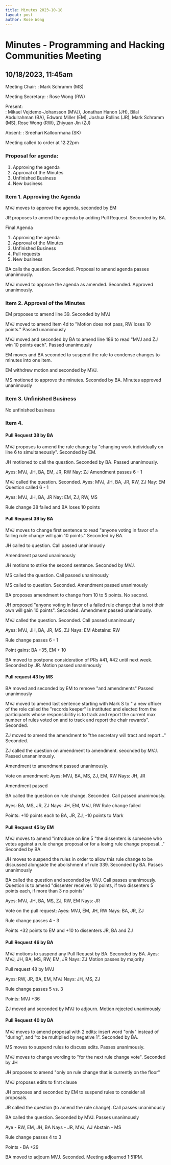 ```yaml
---
title: Minutes 2023-10-18
layout: post
author: Rose Wong
---
```


# Minutes - Programming and Hacking Communities Meeting

## 10/18/2023, 11:45am

Meeting Chair:
: Mark Schramm (MS)

Meeting Secretary: 
: Rose Wong (RW)

Present:  
: Mikael Vejdemo-Johansson (MVJ), Jonathan Hanon (JH), Bilal Abdulrahman (BA), Edward Miller (EM), Joshua Rollins (JR), Mark Schramm (MS), Rose Wong (RW), Zhiyuan Jin (ZJ)

Absent: 
: Sreehari Kalloormana (SK)

Meeting called to order at 12:22pm

### Proposal for agenda:

1. Approving the agenda
2. Approval of the Minutes
3. Unfinished Business
4. New business

### Item 1. Approving the Agenda
MVJ moves to approve the agenda, seconded by EM

JR proposes to amend the agenda by adding Pull Request. Seconded by BA.

Final Agenda
1. Approving the agenda
2. Approval of the Minutes
3. Unfinished Business
4. Pull requests
5. New business

BA calls the question. Seconded. Proposal to amend agenda passes unanimously.

MVJ moved to approve the agenda as amended. Seconded. Approved unanimously.


### Item 2. Approval of the Minutes
EM proposes to amend line 39. Seconded by MVJ  

MVJ moved to amend Item 4d to "Motion does not pass, RW loses 10 points." Passed unanimously

MVJ moved and seconded by BA to amend line 186 to read "MVJ and ZJ win 10 points each". Passed unanimously

EM moves and BA seconded to suspend the rule to condense changes to minutes into one item.

EM withdrew motion and seconded by MVJ.

MS motioned to approve the minutes. Seconded by BA. Minutes approved unanimously

### Item 3. Unfinished Business
No unfinished business

### Item 4.  

#### Pull Request 38 by BA

MVJ proposes to amend the rule change by "changing work individually on line 6 to simultaneously". Seconded by EM.

JH motioned to call the question. Seconded by BA. Passed unanimously.

Ayes: MVJ, JH, BA, EM, JR, RW
Nay: ZJ
Amendment passes 6 - 1

MVJ called the question. Seconded.
Ayes: MVJ, JH, BA, JR, RW, ZJ
Nay: EM
Question called 6 - 1

Ayes: MVJ, JH, BA, JR
Nay: EM, ZJ, RW, MS

Rule change 38 failed and BA loses 10 points

#### Pull Request 39 by BA

MVJ moves to change first sentence to read "anyone voting in favor of a failing rule change will gain 10 points." Seconded by BA.

JH called to question. Call passed unanimously

Amendment passed unanimously

JH motions to strike the second sentence. Seconded by MVJ.

MS called the question. Call passed unanimously

MS called to question. Seconded. Amendment passed unanimously

BA proposes amendment to change from 10 to 5 points. No second.

JH proposed "anyone voting in favor of a failed rule change that is not their own will gain 10 points". Seconded. Amendment passed unanimously.

MVJ called the question. Seconded. Call passed unanimously

Ayes: MVJ, JH, BA, JR, MS, ZJ
Nays: EM
Abstains: RW 

Rule change passes 6 - 1

Point gains: BA +35, EM + 10

BA moved to postpone consideration of PRs #41, #42 until next week. Seconded by JR. Motion passed unanimously

#### Pull request 43 by MS

BA moved and seconded by EM to remove "and amendments" Passed unanimously

MVJ moved to amend last sentence starting with Mark S to " a new officer of the role called the "records keeper" is instituted and elected from the participants whose responsibilitiy is to track and report the current max number of rules voted on and to track and report the chair rewards". Seconded.

ZJ moved to amend the amendment to "the secretary will tract and report..." Seconded.

ZJ called the question on amendment to amendment. seocnded by MVJ. Passed unananimously.

Amendment to amendment passed unanimously.

Vote on amendment:
Ayes: MVJ, BA, MS, ZJ, EM, RW
Nays: JH, JR

Amendment passed 

BA called the question on rule change. Seconded. Call passed unanimously.

Ayes: BA, MS, JR, ZJ
Nays: JH, EM, MVJ, RW
Rule change failed

Points: +10 points each to BA, JR, ZJ,  -10 points to Mark


#### Pull Request 45 by EM

MVJ moves to amend "introduce on line 5 "the dissenters is someone who votes against a rule change proposal or for a losing rule change proposal..." Seconded by BA

JH moves to suspend the rules in order to allow this rule change to be discussed alongside the abolishment of rule 339. Seconded by BA.
Passes unanimously

BA called the question and seconded by MVJ. Call passes unanimously. Question is to amend "dissenter receives 10 points, if two dissenters 5 points each, if more than 3 no points"

Ayes: MVJ, JH, BA, MS, ZJ, RW, EM
Nays: JR

Vote on the pull request:
Ayes: MVJ, EM, JH, RW 
Nays: BA, JR, ZJ

Rule change passes 4 - 3

Points +32 points to EM and +10 to dissenters JR, BA and ZJ


#### Pull Request 46 by BA

MVJ motions to suspend any Pull Request by BA. Seconded by BA. 
Ayes: MVJ, JH, BA, MS, RW, EM, JR
Nays: ZJ
Motion passes by majority

Pull request 48 by MVJ

Ayes: RW, JR, BA, EM, MVJ 
Nays: JH, MS, ZJ

Rule change passes 5 vs. 3

Points: MVJ +36

ZJ moved and seconded by MVJ to adjourn. Motion rejected unanimously

#### Pull Request 40 by BA

MVJ moves to amend proposal with 2 edits: insert word "only" instead of "during", and "to be multiplied by negative 1". Seconded by BA.

MS moves to suspend rules to discuss edits. Passes unanimously.

MVJ moves to change wording to "for the next rule change vote". Seconded by JH

JH proposes to amend "only on rule change that is currently on the floor"

MVJ proposes edits to first clause

JH proposes and seconded by EM to suspend rules to consider all proposals.

JR called the question (to amend the rule change). Call passes unanimously

BA called the question. Seconded by MVJ. Passes unanimously

Aye - RW, EM, JH, BA
Nays - JR, MVJ, AJ
Abstain - MS

Rule change passes 4 to 3 

Points - BA +29

BA moved to adjourn MVJ. Seconded.
Meeting adjourned 1:51PM.
